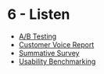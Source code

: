 # 6 - Listen

- [A/B Testing](ab-testing.md)
- [Customer Voice Report](customer-voice-report.md)
- [Summative Survey](summative-survey.md)
- [Usability Benchmarking](usability-benchmarking.md)